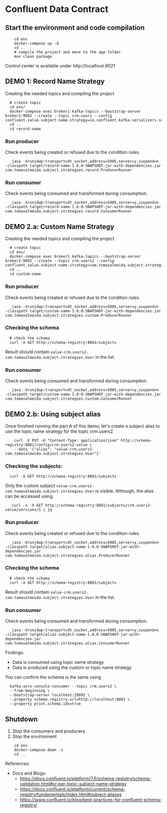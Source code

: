 # Confluent Data Contract

## Start the environment and code compilation

```shell
    cd env
    docker-compose up -d
    cd ..
    # compile the project and move to the app folder
    mvn clean package
```

Control center is available under http://localhost:9021

## DEMO 1: Record Name Strategy

Creating the needed topics and compiling the project

```shell
  # create topic
  cd env/
  docker-compose exec broker1 kafka-topics --bootstrap-server broker1:9092 --create --topic crm.users --config confluent.value.subject.name.strategy=io.confluent.kafka.serializers.subject.RecordNameStrategy
  cd ..
  cd record-name
```

### Run producer 

Check events being created or refused due to the condition rules.

```shell
   java -Xrunjdwp:transport=dt_socket,address=5005,server=y,suspend=n -classpath target/record-name-1.0.0-SNAPSHOT-jar-with-dependencies.jar com.tomasalmeida.subject.strategies.record.ProducerRunner 
```

### Run consumer

Check events being consumed and transformed during consumption.

```shell
   java -Xrunjdwp:transport=dt_socket,address=5005,server=y,suspend=n -classpath target/record-name-1.0.0-SNAPSHOT-jar-with-dependencies.jar com.tomasalmeida.subject.strategies.record.ConsumerRunner
```


## DEMO 2.a: Custom Name Strategy

Creating the needed topics and compiling the project

```shell
  # create topic
  cd env/
  docker-compose exec broker1 kafka-topics --bootstrap-server broker1:9092 --create --topic crm.users2 --config confluent.value.subject.name.strategy=com.tomasalmeida.subject.strategies.custom.CustomNameStrategy
  cd ..
  cd custom-name
```

### Run producer

Check events being created or refused due to the condition rules.

```shell
   java -Xrunjdwp:transport=dt_socket,address=5005,server=y,suspend=n -classpath target/custom-name-1.0.0-SNAPSHOT-jar-with-dependencies.jar com.tomasalmeida.subject.strategies.custom.ProducerRunner 
```

### Checking the schema

```shell
  # check the schema
  curl -X GET http://schema-registry:8081/subjects
```

Result should contain `value-crm.users2-com.tomasalmeida.subject.strategies.User` in the list.

### Run consumer

Check events being consumed and transformed during consumption.

```shell
   java -Xrunjdwp:transport=dt_socket,address=5005,server=y,suspend=n -classpath target/custom-name-1.0.0-SNAPSHOT-jar-with-dependencies.jar com.tomasalmeida.subject.strategies.custom.ConsumerRunner
```

## DEMO 2.b: Using subject alias

Once finished running the part A of this demo, let's create a subject alias to use the topic name strategy for the topic crm.users2

```shell
    curl -X PUT -H "Content-Type: application/json" http://schema-registry:8081/config/crm.users2-value \
    --data '{"alias": "value-crm.users2-com.tomasalmeida.subject.strategies.User"}' 
```

### Checking the subjects:
    
```shell
  curl -X GET http://schema-registry:8081/subjects
```

Only the custom subject `value-crm.users2-com.tomasalmeida.subject.strategies.User` is visible. Although, the alias can be accessed using.

```shell
   curl -s -X GET http://schema-registry:8081/subjects/crm.users2-value/versions/1 | jq
```


### Run producer

Check events being created or refused due to the condition rules.

```shell
   java -Xrunjdwp:transport=dt_socket,address=5005,server=y,suspend=n -classpath target/alias-subject-name-1.0.0-SNAPSHOT-jar-with-dependencies.jar com.tomasalmeida.subject.strategies.alias.ProducerRunner 
```

### Checking the schema

```shell
  # check the schema
  curl -X GET http://schema-registry:8081/subjects
```

Result should contain `value-crm.users2-com.tomasalmeida.subject.strategies.User` in the list.

### Run consumer

Check events being consumed and transformed during consumption.

```shell
   java -Xrunjdwp:transport=dt_socket,address=5005,server=y,suspend=n -classpath target/alias-subject-name-1.0.0-SNAPSHOT-jar-with-dependencies.jar com.tomasalmeida.subject.strategies.alias.ConsumerRunner
```

Findings:
- Data is consumed using topic name strategy
- Data is produced using the custom or topic name strategy

You can confirm the schema is the same using

```shell
  kafka-avro-console-consumer --topic crm.users2 \
  --from-beginning \
  --bootstrap-server localhost:29092 \
  --property schema.registry.url=http://localhost:8081 \
  --property print.schema.ids=true
```

## Shutdown

1. Stop the consumers and producers
2. Stop the environment

```shell
    cd env
    docker-compose down -v
    cd ..
```

References:
- Docs and Blogs: 
  - https://docs.confluent.io/platform/7.6/schema-registry/schema-validation.html#sr-per-topic-subject-name-strategy
  - https://docs.confluent.io/platform/current/schema-registry/fundamentals/index.html#subject-aliases
  - https://www.confluent.io/blog/best-practices-for-confluent-schema-registry/
  